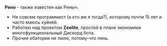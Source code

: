 **Рено** - также известен как Реныч.

- Не совсем программист (а кто же я тогда?), которому почти 15 лет и часто маюсь хуйнёй.
- Работаю над проектом **Zeolite**, простой в плане экономики многофункциональный Дискорд бота.
- Прочие ебатории не пилю, потому-что лень.
